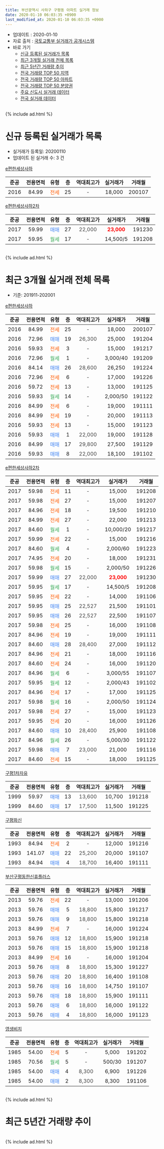 ```yaml
---
title: 부산광역시 사하구 구평동 아파트 실거래 정보
date: 2020-01-10 06:03:35 +0900
last_modified_at: 2020-01-10 06:03:35 +0900
---
```


* 업데이트 : 2020-01-10
* 자료 출처 : [국토교통부 실거래가 공개시스템](http://rt.molit.go.kr)
* 바로 가기
    * [신규 등록된 실거래가 목록](#신규-등록된-실거래가-목록)
    * [최근 3개월 실거래 전체 목록](#최근-3개월-실거래-전체-목록)
    * [최근 5년간 거래량 추이](#최근-5년간-거래량-추이)
    * [전국 거래량 TOP 50 지역](https://inasie.github.io/apt-trade-info/최근-3개월-전국에서-가장-거래가-많이-발생한-지역)
    * [전국 거래량 TOP 50 아파트](https://inasie.github.io/apt-trade-info/최근-3개월-전국에서-가장-거래가-많이-발생한-아파트)
    * [전국 거래량 TOP 50 분양권](https://inasie.github.io/apt-trade-info/최근-3개월-전국에서-가장-거래가-많이-발생한-분양권)
    * [주요 신도시 실거래 데이터](https://inasie.github.io/apt-trade-info/주요-신도시)
    * [전국 실거래 데이터](https://inasie.github.io/apt-trade-info/전국)
<br>
{% include ad.html %}
<br>

# 신규 등록된 실거래가 목록
* 실거래가 등록일: 20200110
* 업데이트 된 실거래 수: 3 건


[e편한세상사하](https://search.naver.com/search.naver?query=%EB%B6%80%EC%82%B0%EA%B4%91%EC%97%AD%EC%8B%9C+%EC%82%AC%ED%95%98%EA%B5%AC+%EA%B5%AC%ED%8F%89%EB%8F%99+e%ED%8E%B8%ED%95%9C%EC%84%B8%EC%83%81%EC%82%AC%ED%95%98)

|준공|전용면적|유형|층|역대최고가|실거래가|거래월|
|:---:|:---:|:---:|:---:|:---:|:---:|:---:|
|2016|84.99|<span style="color:#ff5a00">전세</span>|25|<span style="color:#444444">-</span>|18,000|200107|

[e편한세상사하2차](https://search.naver.com/search.naver?query=%EB%B6%80%EC%82%B0%EA%B4%91%EC%97%AD%EC%8B%9C+%EC%82%AC%ED%95%98%EA%B5%AC+%EA%B5%AC%ED%8F%89%EB%8F%99+e%ED%8E%B8%ED%95%9C%EC%84%B8%EC%83%81%EC%82%AC%ED%95%982%EC%B0%A8)

|준공|전용면적|유형|층|역대최고가|실거래가|거래월|
|:---:|:---:|:---:|:---:|:---:|:---:|:---:|
|2017|59.99|<span style="color:#4285f3">매매</span>|27|<span style="color:#444444">22,000</span>|<b><span style="color:#ff0000">23,000</span></b>|191230|
|2017|59.95|<span style="color:#34a853">월세</span>|17|<span style="color:#444444">-</span>|14,500/5|191208|


<br>
{% include ad.html %}
<br>

# 최근 3개월 실거래 전체 목록
* 기준: 201911-202001


[e편한세상사하](https://search.naver.com/search.naver?query=%EB%B6%80%EC%82%B0%EA%B4%91%EC%97%AD%EC%8B%9C+%EC%82%AC%ED%95%98%EA%B5%AC+%EA%B5%AC%ED%8F%89%EB%8F%99+e%ED%8E%B8%ED%95%9C%EC%84%B8%EC%83%81%EC%82%AC%ED%95%98)

|준공|전용면적|유형|층|역대최고가|실거래가|거래월|
|:---:|:---:|:---:|:---:|:---:|:---:|:---:|
|2016|84.99|<span style="color:#ff5a00">전세</span>|25|<span style="color:#444444">-</span>|18,000|200107|
|2016|72.96|<span style="color:#4285f3">매매</span>|19|<span style="color:#444444">26,300</span>|25,000|191204|
|2016|59.93|<span style="color:#ff5a00">전세</span>|3|<span style="color:#444444">-</span>|15,000|191217|
|2016|72.96|<span style="color:#34a853">월세</span>|1|<span style="color:#444444">-</span>|3,000/40|191209|
|2016|84.14|<span style="color:#4285f3">매매</span>|26|<span style="color:#444444">28,600</span>|26,250|191224|
|2016|72.96|<span style="color:#ff5a00">전세</span>|6|<span style="color:#444444">-</span>|17,000|191226|
|2016|59.72|<span style="color:#ff5a00">전세</span>|13|<span style="color:#444444">-</span>|13,000|191125|
|2016|59.93|<span style="color:#34a853">월세</span>|14|<span style="color:#444444">-</span>|2,000/50|191122|
|2016|84.99|<span style="color:#ff5a00">전세</span>|6|<span style="color:#444444">-</span>|19,000|191111|
|2016|84.99|<span style="color:#ff5a00">전세</span>|19|<span style="color:#444444">-</span>|20,000|191113|
|2016|59.93|<span style="color:#ff5a00">전세</span>|13|<span style="color:#444444">-</span>|15,000|191123|
|2016|59.93|<span style="color:#4285f3">매매</span>|1|<span style="color:#444444">22,000</span>|19,000|191128|
|2016|84.99|<span style="color:#4285f3">매매</span>|17|<span style="color:#444444">29,800</span>|27,500|191129|
|2016|59.93|<span style="color:#4285f3">매매</span>|8|<span style="color:#444444">22,000</span>|18,100|191102|

[e편한세상사하2차](https://search.naver.com/search.naver?query=%EB%B6%80%EC%82%B0%EA%B4%91%EC%97%AD%EC%8B%9C+%EC%82%AC%ED%95%98%EA%B5%AC+%EA%B5%AC%ED%8F%89%EB%8F%99+e%ED%8E%B8%ED%95%9C%EC%84%B8%EC%83%81%EC%82%AC%ED%95%982%EC%B0%A8)

|준공|전용면적|유형|층|역대최고가|실거래가|거래월|
|:---:|:---:|:---:|:---:|:---:|:---:|:---:|
|2017|59.98|<span style="color:#ff5a00">전세</span>|11|<span style="color:#444444">-</span>|15,000|191208|
|2017|59.98|<span style="color:#ff5a00">전세</span>|27|<span style="color:#444444">-</span>|15,000|191207|
|2017|84.96|<span style="color:#ff5a00">전세</span>|18|<span style="color:#444444">-</span>|19,500|191210|
|2017|84.99|<span style="color:#ff5a00">전세</span>|27|<span style="color:#444444">-</span>|22,000|191213|
|2017|84.60|<span style="color:#34a853">월세</span>|1|<span style="color:#444444">-</span>|10,000/20|191217|
|2017|59.99|<span style="color:#ff5a00">전세</span>|22|<span style="color:#444444">-</span>|15,000|191216|
|2017|84.60|<span style="color:#34a853">월세</span>|4|<span style="color:#444444">-</span>|2,000/60|191223|
|2017|74.95|<span style="color:#ff5a00">전세</span>|20|<span style="color:#444444">-</span>|18,000|191231|
|2017|59.98|<span style="color:#34a853">월세</span>|15|<span style="color:#444444">-</span>|2,000/50|191226|
|2017|59.99|<span style="color:#4285f3">매매</span>|27|<span style="color:#444444">22,000</span>|<b><span style="color:#ff0000">23,000</span></b>|191230|
|2017|59.95|<span style="color:#34a853">월세</span>|17|<span style="color:#444444">-</span>|14,500/5|191208|
|2017|59.95|<span style="color:#ff5a00">전세</span>|22|<span style="color:#444444">-</span>|14,000|191106|
|2017|59.95|<span style="color:#4285f3">매매</span>|25|<span style="color:#444444">22,527</span>|21,500|191101|
|2017|59.95|<span style="color:#4285f3">매매</span>|26|<span style="color:#444444">22,527</span>|22,500|191107|
|2017|59.98|<span style="color:#ff5a00">전세</span>|25|<span style="color:#444444">-</span>|16,000|191108|
|2017|84.96|<span style="color:#ff5a00">전세</span>|19|<span style="color:#444444">-</span>|19,000|191111|
|2017|84.60|<span style="color:#4285f3">매매</span>|28|<span style="color:#444444">28,400</span>|27,000|191112|
|2017|84.96|<span style="color:#ff5a00">전세</span>|21|<span style="color:#444444">-</span>|18,000|191116|
|2017|84.60|<span style="color:#ff5a00">전세</span>|24|<span style="color:#444444">-</span>|16,000|191120|
|2017|84.96|<span style="color:#34a853">월세</span>|6|<span style="color:#444444">-</span>|3,000/55|191107|
|2017|59.95|<span style="color:#34a853">월세</span>|12|<span style="color:#444444">-</span>|2,000/43|191102|
|2017|84.96|<span style="color:#ff5a00">전세</span>|17|<span style="color:#444444">-</span>|17,000|191125|
|2017|59.98|<span style="color:#34a853">월세</span>|16|<span style="color:#444444">-</span>|2,000/50|191124|
|2017|59.98|<span style="color:#ff5a00">전세</span>|27|<span style="color:#444444">-</span>|15,000|191123|
|2017|59.95|<span style="color:#ff5a00">전세</span>|20|<span style="color:#444444">-</span>|16,000|191126|
|2017|84.60|<span style="color:#4285f3">매매</span>|10|<span style="color:#444444">28,400</span>|25,900|191108|
|2017|84.96|<span style="color:#34a853">월세</span>|26|<span style="color:#444444">-</span>|5,000/30|191122|
|2017|59.98|<span style="color:#4285f3">매매</span>|7|<span style="color:#444444">23,000</span>|21,000|191116|
|2017|84.60|<span style="color:#ff5a00">전세</span>|15|<span style="color:#444444">-</span>|18,000|191125|


<script async src="//pagead2.googlesyndication.com/pagead/js/adsbygoogle.js"></script>
<!-- 기본 -->
<ins class="adsbygoogle"
     style="display:block"
     data-ad-client="ca-pub-2446590836940007"
     data-ad-slot="1659523306"
     data-ad-format="auto"
     data-full-width-responsive="true"></ins>
<script>
(adsbygoogle = window.adsbygoogle || []).push({});
</script>


[구평1차자유](https://search.naver.com/search.naver?query=%EB%B6%80%EC%82%B0%EA%B4%91%EC%97%AD%EC%8B%9C+%EC%82%AC%ED%95%98%EA%B5%AC+%EA%B5%AC%ED%8F%89%EB%8F%99+%EA%B5%AC%ED%8F%891%EC%B0%A8%EC%9E%90%EC%9C%A0)

|준공|전용면적|유형|층|역대최고가|실거래가|거래월|
|:---:|:---:|:---:|:---:|:---:|:---:|:---:|
|1999|59.97|<span style="color:#4285f3">매매</span>|13|<span style="color:#444444">13,600</span>|10,700|191218|
|1999|84.60|<span style="color:#4285f3">매매</span>|17|<span style="color:#444444">17,500</span>|11,500|191225|

[구평화신](https://search.naver.com/search.naver?query=%EB%B6%80%EC%82%B0%EA%B4%91%EC%97%AD%EC%8B%9C+%EC%82%AC%ED%95%98%EA%B5%AC+%EA%B5%AC%ED%8F%89%EB%8F%99+%EA%B5%AC%ED%8F%89%ED%99%94%EC%8B%A0)

|준공|전용면적|유형|층|역대최고가|실거래가|거래월|
|:---:|:---:|:---:|:---:|:---:|:---:|:---:|
|1993|84.94|<span style="color:#ff5a00">전세</span>|2|<span style="color:#444444">-</span>|12,000|191216|
|1993|141.07|<span style="color:#4285f3">매매</span>|22|<span style="color:#444444">25,200</span>|20,000|191107|
|1993|84.94|<span style="color:#4285f3">매매</span>|4|<span style="color:#444444">18,700</span>|16,400|191111|

[부산구평동한신휴플러스](https://search.naver.com/search.naver?query=%EB%B6%80%EC%82%B0%EA%B4%91%EC%97%AD%EC%8B%9C+%EC%82%AC%ED%95%98%EA%B5%AC+%EA%B5%AC%ED%8F%89%EB%8F%99+%EB%B6%80%EC%82%B0%EA%B5%AC%ED%8F%89%EB%8F%99%ED%95%9C%EC%8B%A0%ED%9C%B4%ED%94%8C%EB%9F%AC%EC%8A%A4)

|준공|전용면적|유형|층|역대최고가|실거래가|거래월|
|:---:|:---:|:---:|:---:|:---:|:---:|:---:|
|2013|59.76|<span style="color:#ff5a00">전세</span>|22|<span style="color:#444444">-</span>|13,000|191206|
|2013|59.76|<span style="color:#4285f3">매매</span>|5|<span style="color:#444444">18,800</span>|15,800|191217|
|2013|59.76|<span style="color:#4285f3">매매</span>|9|<span style="color:#444444">18,800</span>|15,800|191218|
|2013|84.99|<span style="color:#ff5a00">전세</span>|7|<span style="color:#444444">-</span>|16,000|191224|
|2013|59.76|<span style="color:#4285f3">매매</span>|12|<span style="color:#444444">18,800</span>|15,900|191218|
|2013|59.76|<span style="color:#4285f3">매매</span>|15|<span style="color:#444444">18,800</span>|15,900|191218|
|2013|84.99|<span style="color:#ff5a00">전세</span>|16|<span style="color:#444444">-</span>|16,000|191204|
|2013|59.76|<span style="color:#4285f3">매매</span>|8|<span style="color:#444444">18,800</span>|15,300|191227|
|2013|59.76|<span style="color:#4285f3">매매</span>|20|<span style="color:#444444">18,800</span>|16,400|191108|
|2013|59.76|<span style="color:#4285f3">매매</span>|16|<span style="color:#444444">18,800</span>|14,750|191107|
|2013|59.76|<span style="color:#4285f3">매매</span>|18|<span style="color:#444444">18,800</span>|15,900|191111|
|2013|59.76|<span style="color:#4285f3">매매</span>|6|<span style="color:#444444">18,800</span>|16,000|191122|
|2013|59.76|<span style="color:#4285f3">매매</span>|4|<span style="color:#444444">18,800</span>|16,000|191123|

[영생비치](https://search.naver.com/search.naver?query=%EB%B6%80%EC%82%B0%EA%B4%91%EC%97%AD%EC%8B%9C+%EC%82%AC%ED%95%98%EA%B5%AC+%EA%B5%AC%ED%8F%89%EB%8F%99+%EC%98%81%EC%83%9D%EB%B9%84%EC%B9%98)

|준공|전용면적|유형|층|역대최고가|실거래가|거래월|
|:---:|:---:|:---:|:---:|:---:|:---:|:---:|
|1985|54.00|<span style="color:#ff5a00">전세</span>|5|<span style="color:#444444">-</span>|5,000|191202|
|1985|70.56|<span style="color:#34a853">월세</span>|5|<span style="color:#444444">-</span>|500/30|191207|
|1985|54.00|<span style="color:#4285f3">매매</span>|4|<span style="color:#444444">8,300</span>|6,900|191226|
|1985|54.00|<span style="color:#4285f3">매매</span>|2|<span style="color:#444444">8,300</span>|8,300|191106|


<br>
{% include ad.html %}
<br>

# 최근 5년간 거래량 추이


<div style="width:100%;">
    <canvas id="deal_progress" height="200"></canvas>
</div>

<script>
new Chart(document.getElementById("deal_progress"), {
    type: 'line',
    data: {
        labels: ['201501','201502','201503','201504','201505','201506','201507','201508','201509','201510','201511','201512','201601','201602','201603','201604','201605','201606','201607','201608','201609','201610','201611','201612','201701','201702','201703','201704','201705','201706','201707','201708','201709','201710','201711','201712','201801','201802','201803','201804','201805','201806','201807','201808','201809','201810','201811','201812','201901','201902','201903','201904','201905','201906','201907','201908','201909','201910','201911','201912','202001'],
        datasets: [{
            label: '매매',
            pointRadius: 1,
            data: [9, 11, 13, 14, 6, 7, 7, 7, 7, 19, 10, 7, 4, 13, 8, 17, 3, 5, 10, 13, 16, 20, 14, 5, 4, 7, 15, 10, 13, 6, 11, 16, 10, 10, 14, 6, 38, 29, 34, 15, 17, 5, 5, 7, 10, 13, 6, 12, 4, 11, 9, 9, 10, 7, 8, 6, 11, 14, 16, 11, 0],
            borderColor: "rgba(255, 201, 14, 1)",
            backgroundColor: "rgba(255, 201, 14, 0.5)",
            fill: false,
            lineTension: 0
        },{
            label: '전월세',
            pointRadius: 1,
            data: [2, 0, 6, 3, 4, 3, 2, 7, 4, 9, 6, 2, 0, 4, 3, 3, 3, 4, 3, 7, 19, 35, 24, 41, 24, 20, 1, 5, 5, 1, 5, 5, 5, 4, 6, 29, 28, 27, 37, 28, 26, 17, 8, 11, 12, 20, 16, 19, 13, 19, 11, 9, 6, 12, 14, 13, 11, 15, 18, 19, 1],
            borderColor: "rgba(0, 141, 185, 1)",
            backgroundColor: "rgba(0, 141, 185, 0.5)",
            fill: false,
            lineTension: 0
        }
        ]
    },
    options: {
        responsive: true,
        title: {
            display: false
        },
        tooltips: {
            mode: 'index',
            intersect: false
        },
        hover: {
            mode: 'nearest',
            intersect: true
        },
        scales: {
            xAxes: [{
                display: true,
                scaleLabel: {
                    display: true,
                    labelString: '년/월'
                }
            }],
            yAxes: [{
                display: true,
                ticks: {
                    suggestedMin: 0,
                },
                scaleLabel: {
                    display: true,
                    labelString: '실거래 수'
                }
            }]
        }
    }
});

</script>


<br>
{% include ad.html %}
<br>

